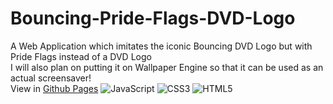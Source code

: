 # Bouncing-Pride-Flags-DVD-Logo

A Web Application which imitates the iconic Bouncing DVD Logo but with Pride Flags instead of a DVD Logo <br>
I will also plan on putting it on Wallpaper Engine so that it can be used as an actual screensaver! <br>
View in [Github Pages](https://lunatsukiii.github.io/Bouncing-Pride-Flags-DVD-Logo/)
![JavaScript](https://img.shields.io/badge/javascript-%23323330.svg?style=for-the-badge&logo=javascript&logoColor=%23F7DF1E)
![CSS3](https://img.shields.io/badge/css3-%231572B6.svg?style=for-the-badge&logo=css3&logoColor=white)
![HTML5](https://img.shields.io/badge/html5-%23E34F26.svg?style=for-the-badge&logo=html5&logoColor=white)
